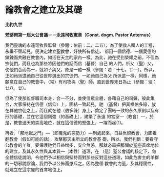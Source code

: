# 論教會之建立及其礎


**比約九世**

**梵蒂岡第一屆大公會議－－永遠司牧憲章（Const. dogm. Pastor Aeternus）**





我們靈魂的永遠司牧與監督（參閱：伯前：二，二五），為了使救人贖人的工程，永垂不替起見，便決定建立聖教會，好使所有信徒，
都因一個信德、一個愛德的鎖鍊而共融在教會內，如活在天主的家內一樣。為此，祂在受到榮耀之前，不但為宗徒們，而且也為那些將因他們的話而信（基督）自己
的人們，祈父（聖）父，使他們合而為一，就如子與父，原是一體一樣（參閱：若：十七，廿—）。所以，正如祂派遣祂自己從世界選出的宗徒們，一如祂自己為父
所派遣一樣，同樣，祂願意在自己的教會中，（常）有司牧與（聖）師，直到世界末日為止（參閱：理：廿八，廿）。

但為了使那監督職司本身，合一不分，並使信眾全體，各藉自己的司鐸，彼此集合，大家保持在信德（信仰）上，團結一致起見，祂
（基督）把真福伯多祿，放在其他宗徒之上，而且就在他（伯多祿）身上，奠定了團結一致的永久原則以及有形的基礎，並在它這個剛強（的基礎上），建築了永遠
的宮室—（教會）—，於是，教會通天的崇高地位，就在這信德的堅強上，一躍而起(1)。

再者，「那地獄之門」—（即魔鬼的惡勢力）—到處起來，日益仇恨教會，力圖推翻教會（假如可能的話），攻擊那天主所立的教會基
礎，所以，我們判斷：要看守公教會的羊群，要保護祂們日益增多，安全無恙，那就必需把那關於聖座首席地位的建立，及其永久性與其本質—（本性）道理，在
（這）聖公會議的核定下，向全體信徒說明，令他們予以相信與堅持而對那些反對這些道理，如此危害主的羊群的一切邪說謬論，我們予以公佈而懲斥之，因為整個
教會的力量，及其穩固性，就建立在這宗座的首席地位上。

